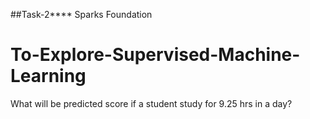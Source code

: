 ##Task-2**** Sparks Foundation
# To-Explore-Supervised-Machine-Learning
What will be predicted score if a student study for 9.25 hrs in a day?
